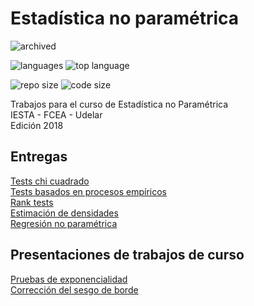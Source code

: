 # Estadística no paramétrica 

![archived](https://img.shields.io/badge/lifecycle-archived-red.svg)

![languages](https://img.shields.io/github/languages/count/daczarne/udelar_estadistica_no_parametrica)
![top language](https://img.shields.io/github/languages/top/daczarne/udelar_estadistica_no_parametrica)

![repo size](https://img.shields.io/github/repo-size/daczarne/udelar_estadistica_no_parametrica)
![code size](https://img.shields.io/github/languages/code-size/daczarne/udelar_estadistica_no_parametrica)

Trabajos para el curso de Estadística no Paramétrica  
IESTA - FCEA - Udelar  
Edición 2018  

## Entregas

[Tests chi cuadrado](https://github.com/daczarne/ENP/blob/master/Entrega1/entrega1.pdf)  
[Tests basados en procesos empíricos](https://github.com/daczarne/ENP/blob/master/Entrega2/entrega2.pdf)  
[Rank tests](https://github.com/daczarne/ENP/blob/master/Entrega3/entrega3.pdf)  
[Estimación de densidades](https://github.com/daczarne/ENP/blob/master/Entrega4/dens_estimation.pdf)  
[Regresión no paramétrica](https://github.com/daczarne/ENP/blob/master/Entrega5/entrega_5.pdf)  

## Presentaciones de trabajos de curso
[Pruebas de exponencialidad](https://github.com/daczarne/ENP/blob/master/Pruebas_de_exponencialidad/Pruebas_de_exponencialidad.pdf)  
[Corrección del sesgo de borde](https://github.com/daczarne/ENP/blob/master/Sesgo_de_borde/sesgo_de_borde.pdf)
